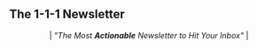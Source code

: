 ## The 1-1-1 Newsletter

<!-- ## Letters to Myself; "It's not about your time. It's about your attention." -->

<!-- **Optimize Output**: minimize input -->

<p align="center">
|<i> "The Most <b>Actionable</b> Newsletter to Hit Your Inbox"</i> |
</p>

<br>

<script async data-uid="a1e537562f" src="https://unique-writer-1890.ck.page/a1e537562f/index.js"></script>

<!-- <iframe
  title="Subscribe to Optimize Output: minimize input"
  src="https://app.mailbrew.com/joshduffney/optimize-output-minimize-input-7WP1HAHA4cML/embed?user=true&accent=000000&theme=light&minimal=true&crisp=off"
  width="360"
  height="40"
  style={{ borderRadius: "6px"}}
  frameBorder="0"
  scrolling="no"
></iframe> -->

<!-- 
<style> .gumroad-follow-form-embed { zoom: 1; } .gumroad-follow-form-embed:before, .gumroad-follow-form-embed:after { display: table; line-height: 0; content: ""; } .gumroad-follow-form-embed:after { clear: both; } .gumroad-follow-form-embed * { margin: 0; border: 0; padding: 0; outline: 0; box-sizing: border-box !important; float: left !important; } .gumroad-follow-form-embed input { border-radius: 4px; border-top-right-radius: 0; border-bottom-right-radius: 0; font-family: -apple-system, ".SFNSDisplay-Regular", "Helvetica Neue", Helvetica, Arial, sans-serif; font-size: 15px; line-height: 20px; background: #fff; border: 1px solid #ddd; border-right: 0; color: #aaa; padding: 10px; box-shadow: inset 0 1px 0 rgba(0, 0, 0, 0.02); background-position: top right; background-repeat: no-repeat; text-rendering: optimizeLegibility; font-smoothing: antialiased; -webkit-appearance: none; -moz-appearance: caret; width: 65% !important; height: 40px !important; } .gumroad-follow-form-embed button { border-radius: 4px; border-top-left-radius: 0; border-bottom-left-radius: 0; box-shadow: 0 1px 1px rgba(0, 0, 0, 0.12); -webkit-transition: all .05s ease-in-out; transition: all .05s ease-in-out; display: inline-block; padding: 11px 15px 12px; cursor: pointer; color: #fff; font-size: 15px; line-height: 100%; font-family: -apple-system, ".SFNSDisplay-Regular", "Helvetica Neue", Helvetica, Arial, sans-serif; background: #36a9ae; border: 1px solid #000; filter: "progid:DXImageTransform.Microsoft.gradient(startColorstr=#5ccfd4, endColorstr=#329ca1, GradientType=0)"; background: -webkit-linear-gradient(#000, #000); background: linear-gradient(to bottom, #000, #000); height: 40px !important; width: 35% !important; } </style> <form action="https://gumroad.com/follow_from_embed_form" class="form gumroad-follow-form-embed" method="post"> <input name="seller_id" type="hidden" value="7807279384399"> <input name="email" placeholder="Your email address" type="email"> <button data-custom-highlight-color="" type="submit">Subscribe</button> </form> -->

<br>
